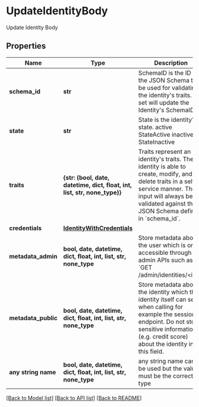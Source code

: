 # UpdateIdentityBody

Update Identity Body

## Properties
Name | Type | Description | Notes
------------ | ------------- | ------------- | -------------
**schema_id** | **str** | SchemaID is the ID of the JSON Schema to be used for validating the identity&#39;s traits. If set will update the Identity&#39;s SchemaID. | 
**state** | **str** | State is the identity&#39;s state. active StateActive inactive StateInactive | 
**traits** | **{str: (bool, date, datetime, dict, float, int, list, str, none_type)}** | Traits represent an identity&#39;s traits. The identity is able to create, modify, and delete traits in a self-service manner. The input will always be validated against the JSON Schema defined in &#x60;schema_id&#x60;. | 
**credentials** | [**IdentityWithCredentials**](IdentityWithCredentials.md) |  | [optional] 
**metadata_admin** | **bool, date, datetime, dict, float, int, list, str, none_type** | Store metadata about the user which is only accessible through admin APIs such as &#x60;GET /admin/identities/&lt;id&gt;&#x60;. | [optional] 
**metadata_public** | **bool, date, datetime, dict, float, int, list, str, none_type** | Store metadata about the identity which the identity itself can see when calling for example the session endpoint. Do not store sensitive information (e.g. credit score) about the identity in this field. | [optional] 
**any string name** | **bool, date, datetime, dict, float, int, list, str, none_type** | any string name can be used but the value must be the correct type | [optional]

[[Back to Model list]](../README.md#documentation-for-models) [[Back to API list]](../README.md#documentation-for-api-endpoints) [[Back to README]](../README.md)


